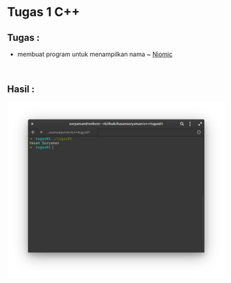 # Tugas 1 C++ 

## Tugas :
- membuat program untuk menampilkan nama ~ [Niomic](https://niomic.com/)

<br>

## Hasil :

![Tampilkan nama](/tugas01-c++.png)
